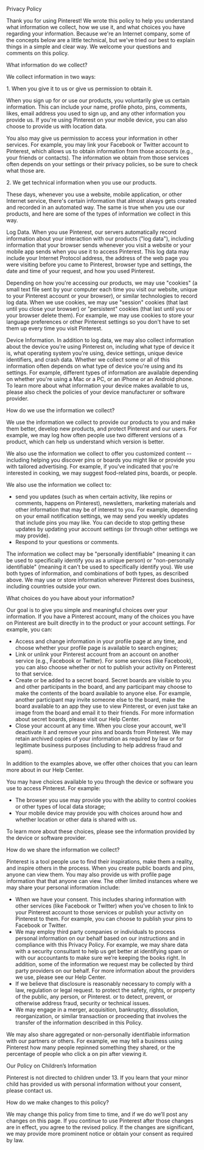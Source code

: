 Privacy Policy

Thank you for using Pinterest! We wrote this policy to help you understand what information we collect, how we use it, and what choices you have regarding your information. Because we're an Internet company, some of the concepts below are a little technical, but we've tried our best to explain things in a simple and clear way. We welcome your questions and comments on this policy.

What information do we collect?

We collect information in two ways:

1\. When you give it to us or give us permission to obtain it.

When you sign up for or use our products, you voluntarily give us certain information. This can include your name, profile photo, pins, comments, likes, email address you used to sign up, and any other information you provide us. If you're using Pinterest on your mobile device, you can also choose to provide us with location data.

You also may give us permission to access your information in other services. For example, you may link your Facebook or Twitter account to Pinterest, which allows us to obtain information from those accounts (e.g., your friends or contacts). The information we obtain from those services often depends on your settings or their privacy policies, so be sure to check what those are.

2\. We get technical information when you use our products.

These days, whenever you use a website, mobile application, or other Internet service, there's certain information that almost always gets created and recorded in an automated way. The same is true when you use our products, and here are some of the types of information we collect in this way.

Log Data. When you use Pinterest, our servers automatically record information about your interaction with our products ("log data"), including information that your browser sends whenever you visit a website or your mobile app sends when you use it to access Pinterest. This log data may include your Internet Protocol address, the address of the web page you were visiting before you came to Pinterest, browser type and settings, the date and time of your request, and how you used Pinterest.

Depending on how you're accessing our products, we may use "cookies" (a small text file sent by your computer each time you visit our website, unique to your Pinterest account or your browser), or similar technologies to record log data. When we use cookies, we may use "session" cookies (that last until you close your browser) or "persistent" cookies (that last until you or your browser delete them). For example, we may use cookies to store your language preferences or other Pinterest settings so you don't have to set them up every time you visit Pinterest.

Device Information. In addition to log data, we may also collect information about the device you're using Pinterest on, including what type of device it is, what operating system you're using, device settings, unique device identifiers, and crash data. Whether we collect some or all of this information often depends on what type of device you're using and its settings. For example, different types of information are available depending on whether you're using a Mac or a PC, or an iPhone or an Android phone. To learn more about what information your device makes available to us, please also check the policies of your device manufacturer or software provider.

How do we use the information we collect?

We use the information we collect to provide our products to you and make them better, develop new products, and protect Pinterest and our users. For example, we may log how often people use two different versions of a product, which can help us understand which version is better.

We also use the information we collect to offer you customized content -- including helping you discover pins or boards you might like or provide you with tailored advertising. For example, if you've indicated that you're interested in cooking, we may suggest food-related pins, boards, or people.

We also use the information we collect to:

*   send you updates (such as when certain activity, like repins or comments, happens on Pinterest), newsletters, marketing materials and other information that may be of interest to you. For example, depending on your email notification settings, we may send you weekly updates that include pins you may like. You can decide to stop getting these updates by updating your account settings (or through other settings we may provide).
*   Respond to your questions or comments.

The information we collect may be "personally identifiable" (meaning it can be used to specifically identify you as a unique person) or "non-personally identifiable" (meaning it can't be used to specifically identify you). We use both types of information, and combinations of both types, as described above. We may use or store information wherever Pinterest does business, including countries outside your own.

What choices do you have about your information?

Our goal is to give you simple and meaningful choices over your information. If you have a Pinterest account, many of the choices you have on Pinterest are built directly in to the product or your account settings. For example, you can:

*   Access and change information in your profile page at any time, and choose whether your profile page is available to search engines;
*   Link or unlink your Pinterest account from an account on another service (e.g., Facebook or Twitter). For some services (like Facebook), you can also choose whether or not to publish your activity on Pinterest to that service.
*   Create or be added to a secret board. Secret boards are visible to you and other participants in the board, and any participant may choose to make the contents of the board available to anyone else. For example, another participant may invite someone else to the board, make the board available to an app they use to view Pinterest, or even just take an image from the board and email it to their friends. For more information about secret boards, please visit our Help Center.
*   Close your account at any time. When you close your account, we'll deactivate it and remove your pins and boards from Pinterest. We may retain archived copies of your information as required by law or for legitimate business purposes (including to help address fraud and spam).

In addition to the examples above, we offer other choices that you can learn more about in our Help Center.

You may have choices available to you through the device or software you use to access Pinterest. For example:

*   The browser you use may provide you with the ability to control cookies or other types of local data storage;
*   Your mobile device may provide you with choices around how and whether location or other data is shared with us.

To learn more about these choices, please see the information provided by the device or software provider.

How do we share the information we collect?

Pinterest is a tool people use to find their inspirations, make them a reality, and inspire others in the process. When you create public boards and pins, anyone can view them. You may also provide us with profile page information that that anyone can view. The other limited instances where we may share your personal information include&colon;

*   When we have your consent. This includes sharing information with other services (like Facebook or Twitter) when you’ve chosen to link to your Pinterest account to those services or publish your activity on Pinterest to them. For example, you can choose to publish your pins to Facebook or Twitter.
*   We may employ third party companies or individuals to process personal information on our behalf based on our instructions and in compliance with this Privacy Policy. For example, we may share data with a security consultant to help us get better at identifying spam or with our accountants to make sure we’re keeping the books right. In addition, some of the information we request may be collected by third party providers on our behalf. For more information about the providers we use, please see our Help Center.
*   If we believe that disclosure is reasonably necessary to comply with a law, regulation or legal request. to protect the safety, rights, or property of the public, any person, or Pinterest. or to detect, prevent, or otherwise address fraud, security or technical issues.
*   We may engage in a merger, acquisition, bankruptcy, dissolution, reorganization, or similar transaction or proceeding that involves the transfer of the information described in this Policy.

We may also share aggregated or non-personally identifiable information with our partners or others. For example, we may tell a business using Pinterest how many people repinned something they shared, or the percentage of people who click a on pin after viewing it.

Our Policy on Children’s Information

Pinterest is not directed to children under 13. If you learn that your minor child has provided us with personal information without your consent, please contact us.

How do we make changes to this policy?

We may change this policy from time to time, and if we do we’ll post any changes on this page. If you continue to use Pinterest after those changes are in effect, you agree to the revised policy. If the changes are significant, we may provide more prominent notice or obtain your consent as required by law.